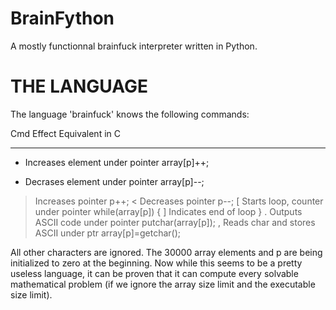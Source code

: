 # BrainFython
A mostly functionnal brainfuck interpreter written in Python.

# THE LANGUAGE

The language 'brainfuck' knows the following commands:

 Cmd  Effect                                 Equivalent in C
 ---  ------                                 ---------------
 +    Increases element under pointer        array[p]++;
 -    Decrases element under pointer         array[p]--;
 >    Increases pointer                      p++;
 <    Decreases pointer                      p--;
 [    Starts loop, counter under pointer     while(array[p]) {
 ]    Indicates end of loop                  }
 .    Outputs ASCII code under pointer       putchar(array[p]);
 ,    Reads char and stores ASCII under ptr  array[p]=getchar();

All other characters are ignored. The 30000 array elements and p are being
initialized to zero at the beginning.  Now while this seems to be a pretty
useless language, it can be proven that it can compute every solvable
mathematical problem (if we ignore the array size limit and the executable
size limit).
